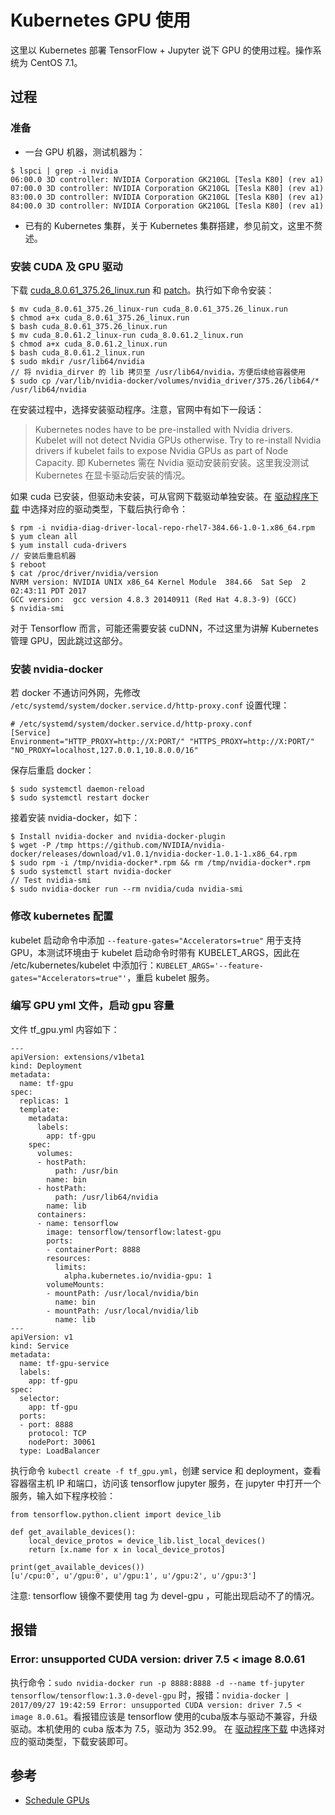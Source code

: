 # Kubernetes GPU 使用

这里以 Kubernetes 部署 TensorFlow + Jupyter 说下 GPU 的使用过程。操作系统为 CentOS 7.1。

## 过程
### 准备
- 一台 GPU 机器，测试机器为：
```
$ lspci | grep -i nvidia
06:00.0 3D controller: NVIDIA Corporation GK210GL [Tesla K80] (rev a1)
07:00.0 3D controller: NVIDIA Corporation GK210GL [Tesla K80] (rev a1)
83:00.0 3D controller: NVIDIA Corporation GK210GL [Tesla K80] (rev a1)
84:00.0 3D controller: NVIDIA Corporation GK210GL [Tesla K80] (rev a1)
```
- 已有的 Kubernetes 集群，关于 Kubernetes 集群搭建，参见前文，这里不赘述。

### 安装 CUDA 及 GPU 驱动
下载 [cuda_8.0.61_375.26_linux.run](https://developer.nvidia.com/compute/cuda/8.0/Prod2/local_installers/cuda_8.0.61_375.26_linux-run) 和 [patch](https://developer.nvidia.com/compute/cuda/8.0/Prod2/patches/2/cuda_8.0.61.2_linux-run)。执行如下命令安装：
```
$ mv cuda_8.0.61_375.26_linux-run cuda_8.0.61_375.26_linux.run 
$ chmod a+x cuda_8.0.61_375.26_linux.run
$ bash cuda_8.0.61_375.26_linux.run
$ mv cuda_8.0.61.2_linux-run cuda_8.0.61.2_linux.run
$ chmod a+x cuda_8.0.61.2_linux.run
$ bash cuda_8.0.61.2_linux.run
$ sudo mkdir /usr/lib64/nvidia
// 将 nvidia_dirver 的 lib 拷贝至 /usr/lib64/nvidia，方便后续给容器使用
$ sudo cp /var/lib/nvidia-docker/volumes/nvidia_driver/375.26/lib64/* /usr/lib64/nvidia
```
在安装过程中，选择安装驱动程序。注意，官网中有如下一段话：
> Kubernetes nodes have to be pre-installed with Nvidia drivers. Kubelet will not detect Nvidia GPUs otherwise. Try to re-install Nvidia drivers if kubelet fails to expose Nvidia GPUs as part of Node Capacity.
即 Kubernetes 需在 Nvidia 驱动安装前安装。这里我没测试 Kubernetes 在显卡驱动后安装的情况。

如果 cuda 已安装，但驱动未安装，可从官网下载驱动单独安装。在 [驱动程序下载](http://www.nvidia.cn/Download/index.aspx?lang=cn) 中选择对应的驱动类型，下载后执行命令：
```
$ rpm -i nvidia-diag-driver-local-repo-rhel7-384.66-1.0-1.x86_64.rpm
$ yum clean all
$ yum install cuda-drivers
// 安装后重启机器
$ reboot
$ cat /proc/driver/nvidia/version
NVRM version: NVIDIA UNIX x86_64 Kernel Module  384.66  Sat Sep  2 02:43:11 PDT 2017
GCC version:  gcc version 4.8.3 20140911 (Red Hat 4.8.3-9) (GCC)
$ nvidia-smi
```
对于 Tensorflow 而言，可能还需要安装 cuDNN，不过这里为讲解 Kubernetes 管理 GPU，因此跳过这部分。

### 安装 nvidia-docker
若 docker 不通访问外网，先修改 `/etc/systemd/system/docker.service.d/http-proxy.conf` 设置代理：
```
# /etc/systemd/system/docker.service.d/http-proxy.conf
[Service]
Environment="HTTP_PROXY=http://X:PORT/" "HTTPS_PROXY=http://X:PORT/" "NO_PROXY=localhost,127.0.0.1,10.8.0.0/16"
```
保存后重启 docker：
```
$ sudo systemctl daemon-reload
$ sudo systemctl restart docker
```

接着安装 nvidia-docker，如下：
```
$ Install nvidia-docker and nvidia-docker-plugin
$ wget -P /tmp https://github.com/NVIDIA/nvidia-docker/releases/download/v1.0.1/nvidia-docker-1.0.1-1.x86_64.rpm
$ sudo rpm -i /tmp/nvidia-docker*.rpm && rm /tmp/nvidia-docker*.rpm
$ sudo systemctl start nvidia-docker
// Test nvidia-smi
$ sudo nvidia-docker run --rm nvidia/cuda nvidia-smi
```

### 修改 kubernetes 配置

kubelet 启动命令中添加 `--feature-gates="Accelerators=true"` 用于支持 GPU，本测试环境由于 kubelet 启动命令时带有 KUBELET_ARGS，因此在 /etc/kubernetes/kubelet 中添加行：`KUBELET_ARGS='--feature-gates="Accelerators=true"'`，重启 kubelet 服务。

### 编写 GPU yml 文件，启动 gpu 容量
文件 tf_gpu.yml 内容如下：
```
---
apiVersion: extensions/v1beta1
kind: Deployment
metadata:
  name: tf-gpu
spec:
  replicas: 1
  template:
    metadata:
      labels:
        app: tf-gpu
    spec:
      volumes:
      - hostPath:
          path: /usr/bin
        name: bin
      - hostPath:
          path: /usr/lib64/nvidia
        name: lib
      containers:
      - name: tensorflow
        image: tensorflow/tensorflow:latest-gpu
        ports:
        - containerPort: 8888
        resources:
          limits:
            alpha.kubernetes.io/nvidia-gpu: 1
        volumeMounts:
        - mountPath: /usr/local/nvidia/bin
          name: bin
        - mountPath: /usr/local/nvidia/lib
          name: lib
---
apiVersion: v1
kind: Service
metadata:
  name: tf-gpu-service
  labels:
    app: tf-gpu
spec:
  selector:
    app: tf-gpu
  ports:
  - port: 8888
    protocol: TCP
    nodePort: 30061
  type: LoadBalancer
```
执行命令 `kubectl create -f tf_gpu.yml`，创建 service 和 deployment，查看容器宿主机 IP 和端口，访问该 tensorflow jupyter 服务，在 jupyter 中打开一个服务，输入如下程序校验：
```
from tensorflow.python.client import device_lib

def get_available_devices():
    local_device_protos = device_lib.list_local_devices()
    return [x.name for x in local_device_protos]

print(get_available_devices())
[u'/cpu:0', u'/gpu:0', u'/gpu:1', u'/gpu:2', u'/gpu:3']
```

注意: tensorflow 镜像不要使用 tag 为 devel-gpu ，可能出现启动不了的情况。

## 报错

### Error: unsupported CUDA version: driver 7.5 < image 8.0.61
执行命令：`sudo nvidia-docker run -p 8888:8888 -d --name tf-jupyter tensorflow/tensorflow:1.3.0-devel-gpu` 时，报错：`nvidia-docker | 2017/09/27 19:42:59 Error: unsupported CUDA version: driver 7.5 < image 8.0.61`。看报错应该是 tensorflow 使用的cuba版本与驱动不兼容，升级驱动。本机使用的 cuba 版本为 7.5，驱动为 352.99。
在 [驱动程序下载](http://www.nvidia.cn/Download/index.aspx?lang=cn) 中选择对应的驱动类型，下载安装即可。

## 参考
- [Schedule GPUs](https://kubernetes.io/docs/tasks/manage-gpus/scheduling-gpus/)

